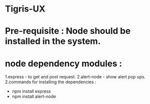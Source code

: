 # Tigris-UX
# Pre-requisite : Node should be installed in the system.
# node dependency modules : 
1.express - to get and post request.
2.alert-node - show alert pop ups.
2.commands for installing the dependencies : 
- npm install express
- npm install alert-node
